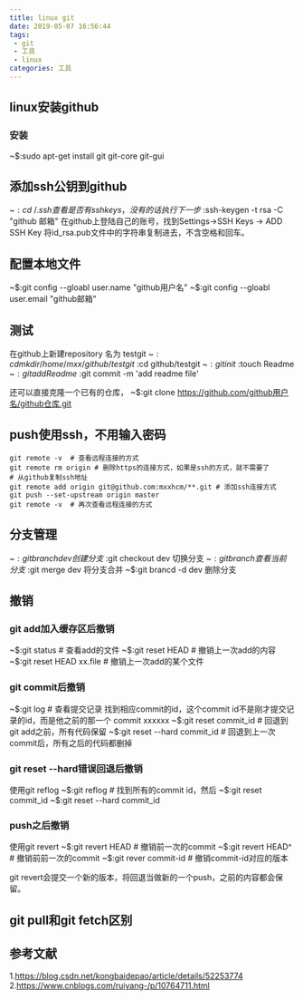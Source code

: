 ```yaml
---
title: linux git
date: 2019-05-07 16:56:44
tags:
 - git
 - 工具
 - linux
categories: 工具
---
```


## linux安装github
### 安装
~$:sudo apt-get install git git-core git-gui

## 添加ssh公钥到github
~$:cd ~/.ssh
查看是否有ssh keys，没有的话执行下一步	
~$:ssh-keygen -t rsa -C "github 邮箱"
在github上登陆自己的账号，找到Settings->SSH Keys -> ADD SSH Key 将id_rsa.pub文件中的字符串复制进去，不含空格和回车。

## 配置本地文件
~$:git config  --gloabl user.name "github用户名"
~$:git config  --gloabl user.email "github邮箱"

## 测试
在github上新建repository 名为 testgit
~$:cd mkdir /home/mxx/github/testgit
~$:cd github/testgit
~$:git init
~$:touch Readme
~$:git add Readme
~$:git commit -m 'add readme file'

还可以直接克隆一个已有的仓库，
~$:git clone https://github.com/github用户名/github仓库.git

## push使用ssh，不用输入密码
``` shell
git remote -v  # 查看远程连接的方式
git remote rm origin # 删除https的连接方式，如果是ssh的方式，就不需要了
# 从github复制ssh地址
git remote add origin git@github.com:mxxhcm/**.git # 添加ssh连接方式
git push --set-upstream origin master
git remote -v  # 再次查看远程连接的方式
```

## 分支管理
~$:git branch dev 创建分支
~$:git checkout dev 切换分支
~$:git branch 查看当前分支
~$:git merge dev 将分支合并
~$:git brancd -d dev 删除分支

## 撤销
### git add加入缓存区后撤销
~$:git status # 查看add的文件
~$:git reset HEAD  # 撤销上一次add的内容
~$:git reset HEAD  xx.file # 撤销上一次add的某个文件

### git commit后撤销
~$:git log # 查看提交记录
找到相应commit的id，这个commit id不是刚才提交记录的id，而是他之前的那一个
commit xxxxxx
~$:git reset commit_id # 回退到git add之前，所有代码保留
~$:git reset --hard commit_id # 回退到上一次commit后，所有之后的代码都删掉

### git reset --hard错误回退后撤销
使用git reflog
~$:git reflog # 找到所有的commit id，然后
~$:git reset commit_id
~$:git reset --hard commit_id

### push之后撤销
使用git revert 
~$:git revert HEAD # 撤销前一次的commit
~$:git revert HEAD^ # 撤销前前一次的commit
~$:git rever commit-id # 撤销commit-id对应的版本

git revert会提交一个新的版本，将回退当做新的一个push，之前的内容都会保留。

## git pull和git fetch区别

## 参考文献
1.https://blog.csdn.net/kongbaidepao/article/details/52253774
2.https://www.cnblogs.com/ruiyang-/p/10764711.html
